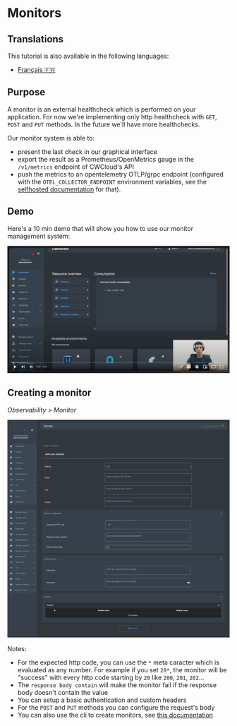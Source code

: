 # Monitors

## Translations

This tutorial is also available in the following languages:
* [Français 🇫🇷](../../translations/fr/tutorials/observability/monitor.md)

## Purpose

A monitor is an external healthcheck which is performed on your application. For now we're implementing only http healthcheck with `GET`, `POST` and `PUT` methods. In the future we'll have more healthchecks.

Our monitor system is able to:
* present the last check in our graphical interface
* export the result as a Prometheus/OpenMetrics gauge in the `/v1/metrics` endpoint of CWCloud's API
* push the metrics to an opentelemetry OTLP/grpc endpoint (configured with the `OTEL_COLLECTOR_ENDPOINT` environment variables, see the [selfhosted documentation](../selfhosted.md#observability) for that).

## Demo

Here's a 10 min demo that will show you how to use our monitor management system:

[![monitors_demo](../../img/monitor/monitor_with_quickwit_and_grafana_demo.png)](https://youtu.be/dpqbhpzVXmo)

## Creating a monitor

_Observability > Monitor_

![monitors_create_interface](../../img/monitor/monitors_create_interface.png)

Notes: 
* For the expected http code, you can use the `*` meta caracter which is evaluated as any number. For example if you set `20*`, the monitor will be "success" with every http code starting by `20` like `200`, `201`, `202`...
* The `response body contain` will make the monitor fail if the response body doesn't contain the value
* You can setup a basic authentication and custom headers
* For the `POST` and `PUT` methods you can configure the request's body
* You can also use the cli to create monitors, see [this documentation](../cli/public.md#monitors)
